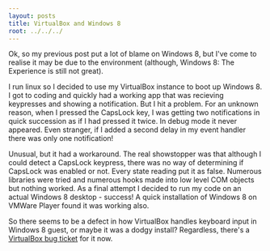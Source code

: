 ```yaml
---
layout: posts
title: VirtualBox and Windows 8
root: ../../../
---
```


Ok, so my previous post put a lot of blame on Windows 8, but I've come to realise it may be due to the environment (although, Windows 8: The Experience is still not great). 

I run linux so I decided to use my VirtualBox instance to boot up Windows 8. I got to coding and quickly had a working app that was recieving keypresses and showing a notification. But I hit a problem. For an unknown reason, when I pressed the CapsLock key, I was getting two notifications in quick succession as if I had pressed it twice. In debug mode it never appeared. Even stranger, if I added a second delay in my event handler there was only one notification!

Unusual, but it had a workaround. The real showstopper was that although I could detect a CapsLock keypress, there was no way of determining if CapsLock was enabled or not. Every state reading put it as false. Numerous libraries were tried and numerous hooks made into low level COM objects but nothing worked. As a final attempt I decided to run my code on an actual Windows 8 desktop - success! A quick installation of Windows 8 on VMWare Player found it was working also.

So there seems to be a defect in how VirtualBox handles keyboard input in Windows 8 guest, or maybe it was a dodgy install? 
Regardless, there's a [VirtualBox bug ticket](https://www.virtualbox.org/ticket/12404) for it now. 


